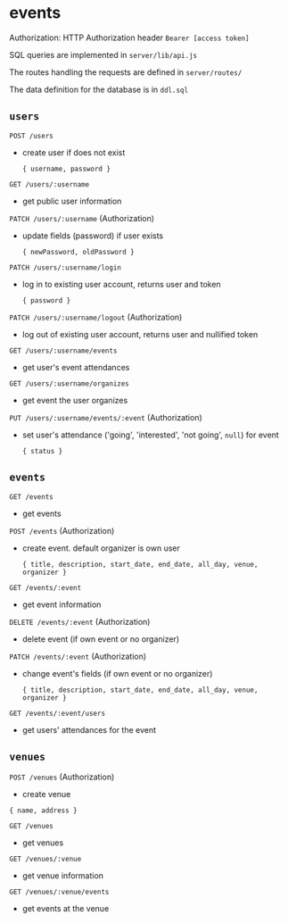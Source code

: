 # events

Authorization: HTTP Authorization header `Bearer [access token]`

SQL queries are implemented in `server/lib/api.js`

The routes handling the requests are defined in `server/routes/`

The data definition for the database is in `ddl.sql`

## `users`

`POST /users`
  - create user if does not exist
    ```
    { username, password }
    ```

`GET /users/:username`
  - get public user information

`PATCH /users/:username` (Authorization)
  - update fields (password) if user exists
    ```
    { newPassword, oldPassword }
    ```

`PATCH /users/:username/login`
  - log in to existing user account, returns user and token
    ```
    { password }
    ```

`PATCH /users/:username/logout` (Authorization)
  - log out of existing user account, returns user and nullified token

`GET /users/:username/events`
  - get user's event attendances

`GET /users/:username/organizes`
  - get event the user organizes

`PUT /users/:username/events/:event` (Authorization)
  - set user's attendance ('going', 'interested', 'not going', `null`) for event
    ```
    { status }
    ```

## `events`

`GET /events`
  - get events

`POST /events` (Authorization)
  - create event. default organizer is own user
    ```
    { title, description, start_date, end_date, all_day, venue, organizer }
    ```

`GET /events/:event`
  - get event information

`DELETE /events/:event` (Authorization)
  - delete event (if own event or no organizer)

`PATCH /events/:event` (Authorization)
  - change event's fields (if own event or no organizer)
    ```
    { title, description, start_date, end_date, all_day, venue, organizer }
    ```

`GET /events/:event/users`
  - get users' attendances for the event

## `venues`

`POST /venues` (Authorization)
  - create venue
  ```
  { name, address }
  ```

`GET /venues`
  - get venues

`GET /venues/:venue`
  - get venue information

`GET /venues/:venue/events`
  - get events at the venue
